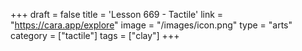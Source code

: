 +++
draft = false
title = 'Lesson 669 - Tactile'
link = "https://cara.app/explore"
image = "/images/icon.png"
type = "arts"
category = ["tactile"]
tags = ["clay"]
+++
